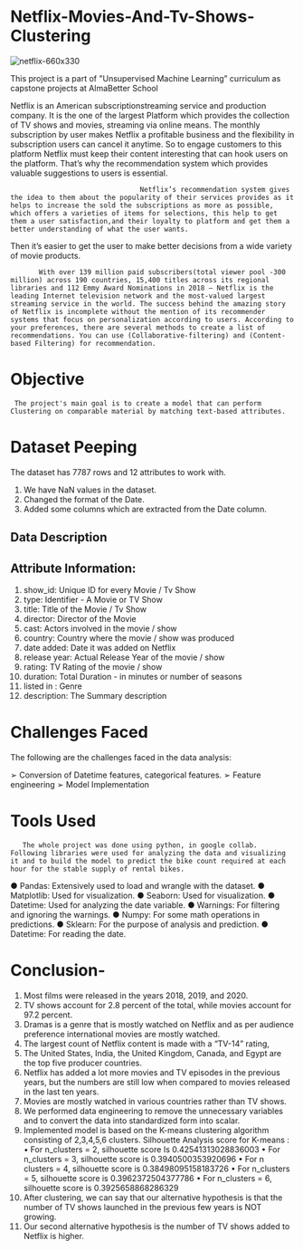 # Netflix-Movies-And-Tv-Shows-Clustering
![netflix-660x330](https://user-images.githubusercontent.com/105944539/192093068-768a84c8-86ec-4c21-baab-d222284984cc.png)

This project is a part of "Unsupervised Machine Learning” curriculum as capstone projects at AlmaBetter School 




Netflix is an American subscriptionstreaming service and production company. It is the one of the largest Platform which provides the collection of TV shows and movies, streaming via online means. The monthly subscription by user makes Netflix a profitable business and the flexibility in subscription users can cancel it anytime. So to engage customers to this platform Netflix must keep their content interesting that can hook users on the platform. That’s why the recommendation system which provides valuable suggestions to users is essential.

                                    Netflix’s recommendation system gives the idea to them about the popularity of their services provides as it helps to increase the sold the subscriptions as more as possible, which offers a varieties of items for selections, this help to get them a user satisfaction,and their loyalty to platform and get them a better understanding of what the user wants.
Then it’s easier to get the user to make better decisions from a wide variety of movie products.

           With over 139 million paid subscribers(total viewer pool -300 million) across 190 countries, 15,400 titles across its regional libraries and 112 Emmy Award Nominations in 2018 — Netflix is the leading Internet television network and the most-valued largest streaming service in the world. The success behind the amazing story of Netflix is incomplete without the mention of its recommender systems that focus on personalization according to users. According to your preferences, there are several methods to create a list of recommendations. You can use (Collaborative-filtering) and (Content-based Filtering) for recommendation.

# Objective

     The project's main goal is to create a model that can perform Clustering on comparable material by matching text-based attributes.

# Dataset Peeping

  The dataset has 7787 rows and 12 attributes to work with. 
1.	We have NaN values in the dataset.
2.	Changed the format of the Date.
3.	Added some columns which are extracted from the Date column.


## Data Description

## Attribute Information:

1.	show_id: Unique ID for every Movie / Tv Show
2.	type: Identifier - A Movie or TV Show
3.	title: Title of the Movie / Tv Show
4.	director: Director of the Movie
5.	cast: Actors involved in the movie / show
6.	country: Country where the movie / show was produced
7.	date added: Date it was added on Netflix
8.	release year: Actual Release Year of the movie / show
9.	rating: TV Rating of the movie / show
10.	duration: Total Duration - in minutes or number of seasons
11.	listed in : Genre
12.	description: The Summary description

# Challenges Faced
 The following are the challenges faced in the data analysis:
 
➢	Conversion of Datetime features, categorical features.
➢	Feature engineering 
➢	Model Implementation


# Tools Used

       The whole project was done using python, in google collab. Following libraries were used for analyzing the data and visualizing it and to build the model to predict the bike count required at each hour for the stable supply of rental bikes. 

●	Pandas: Extensively used to load and wrangle with the dataset.
●	Matplotlib: Used for visualization.
●	Seaborn: Used for visualization.
●	Datetime: Used for analyzing the date variable.
●	Warnings: For filtering and ignoring the warnings.
●	Numpy: For some math operations in predictions.
●	Sklearn: For the purpose of analysis and prediction.
●	Datetime: For reading the date.

# Conclusion-

1.	Most films were released in the years 2018, 2019, and 2020.
2.	TV shows account for 2.8 percent of the total, while movies account for 97.2 percent.
3.	Dramas is a genre that is mostly watched on Netflix and as per audience preference international movies are mostly watched.
4.	The largest count of Netflix content is made with a “TV-14” rating,
5.	The United States, India, the United Kingdom, Canada, and Egypt are the top five producer countries.
6.	Netflix has added a lot more movies and TV episodes in the previous years, but the numbers are still low when compared to movies released in the last ten years.
7.	Movies are mostly watched in various countries rather than TV shows.
8.	We performed data engineering to remove the unnecessary variables and to convert the data into standardized form into scalar.
9.	Implemented model is based on the K-means clustering algorithm consisting of 2,3,4,5,6 clusters.
Silhouette Analysis score for K-means :
•	For n_clusters = 2, silhouette score Is 0.42541313028836003
•	For n_clusters = 3, silhouette score is 0.3940500353920696
•	For n clusters = 4, silhouette score is 0.38498095158183726
•	For n_clusters = 5, silhouette score is 0.3962372504377786
•	For n_clusters = 6, silhouette score is 0.3925658868286329
11.	After clustering, we can say that our alternative hypothesis is that the number of TV shows launched in the previous few years is NOT growing.
12.	Our second alternative hypothesis is the number of TV shows added to Netflix is higher.


